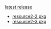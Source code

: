 [latest release](KTL%20%5Bzhelper.release.20220228%5D.7z)
* [resource2-2.pkg](https://github.com/bbqz007/KTL/blob/master/patch/resource2-2.pkg)
* [resource2-3.pkg](https://github.com/bbqz007/KTL/blob/master/patch/resource2-3.pkg)
